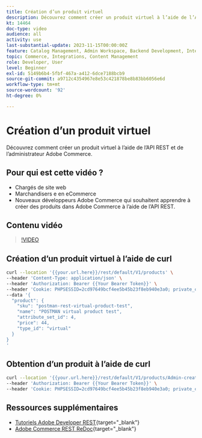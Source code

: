 ```yaml
---
title: Création d’un produit virtuel
description: Découvrez comment créer un produit virtuel à l’aide de l’API REST et de l’administrateur Commerce.
kt: 14464
doc-type: video
audience: all
activity: use
last-substantial-update: 2023-11-15T00:00:00Z
feature: Catalog Management, Admin Workspace, Backend Development, Integration, REST
topic: Commerce, Integrations, Content Management
role: Developer, User
level: Beginner
exl-id: 5149b6b4-5fbf-467a-a412-6dce7188bcb9
source-git-commit: a9712c4354967e8e53c421878be8b83bb6056e6d
workflow-type: tm+mt
source-wordcount: '92'
ht-degree: 0%

---
```


# Création d’un produit virtuel

Découvrez comment créer un produit virtuel à l’aide de l’API REST et de l’administrateur Adobe Commerce.

## Pour qui est cette vidéo ?

- Chargés de site web
- Marchandisers e en eCommerce
- Nouveaux développeurs Adobe Commerce qui souhaitent apprendre à créer des produits dans Adobe Commerce à l’aide de l’API REST.

## Contenu vidéo

>[!VIDEO](https://video.tv.adobe.com/v/3425723?learn=on)

## Création d’un produit virtuel à l’aide de curl

```bash
curl --location '{{your.url.here}}/rest/default/V1/products' \
--header 'Content-Type: application/json' \
--header 'Authorization: Bearer {{Your Bearer Token}}' \
--header 'Cookie: PHPSESSID=2cd97649bcf4ee5b45b23f8eb940e3a0; private_content_version=564dde2976849891583a9a649073f01e' \
--data '{
  "product": {
    "sku": "postman-rest-virtual-product-test",
    "name": "POSTMAN virtual product test",
    "attribute_set_id": 4,
    "price": 44,
    "type_id": "virtual"
  }
}
'
```

## Obtention d’un produit à l’aide de curl

```bash
curl --location '{{your.url.here}}/rest/default/V1/products/Admin-created-virtual-product' \
--header 'Authorization: Bearer {{Your Bearer Token}}' \
--header 'Cookie: PHPSESSID=2cd97649bcf4ee5b45b23f8eb940e3a0; private_content_version=564dde2976849891583a9a649073f01e'
```

## Ressources supplémentaires

- [Tutoriels Adobe Developer REST](https://developer.adobe.com/commerce/webapi/rest/tutorials/prerequisite-tasks/){target="_blank"}
- [Adobe Commerce REST ReDoc](https://adobe-commerce.redoc.ly/2.4.6-admin/tag/products#operation/PostV1Products){target="_blank"}
